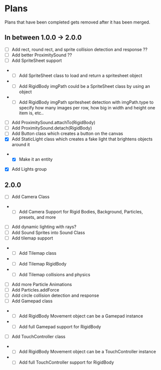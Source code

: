 # Plans

Plans that have been completed gets removed after it has been merged.

## In between 1.0.0 -> 2.0.0

- [ ] Add rect, round rect, and sprite collision detection and response ??
- [ ] Add better ProximitySound ??
- [ ] Add SpriteSheet support
- - [ ] Add SpriteSheet class to load and return a spritesheet object
- - [ ] Add RigidBody imgPath could be a SpriteSheet class by using an object
- - [ ] Add RigidBody imgPath spritesheet detection with imgPath.type to specify how many images per row, how big in width and height one item is, etc..
- [ ] Add ProximitySound.attachTo(RigidBody)
- [ ] Add ProximitySound.detach(RigidBody)
- [ ] Add Button class which creates a button on the canvas
- [x] Add StaticLight class which creates a fake light that brightens objects around it
- - [x] Make it an entity  
- [x] Add Lights group

## 2.0.0

- [ ] Add Camera Class
- - [ ] Add Camera Support for Rigid Bodies, Background, Particles, presets, and more
- [ ] Add dynamic lighting with rays?
- [ ] Add Sound Sprites into Sound Class
- [ ] Add tilemap support
- - [ ] Add Tilemap class
- - [ ] Add Tilemap RigidBody
- - [ ] Add Tilemap collisions and physics
- [ ] Add more Particle Animations
- [ ] Add Particles.addForce
- [ ] Add circle collision detection and response
- [ ] Add Gamepad class
- - [ ] Add RigidBody Movement object can be a Gamepad instance
- - [ ] Add full Gamepad support for RigidBody
- [ ] Add TouchController class
- - [ ] Add RigidBody Movement object can be a TouchController instance
- - [ ] Add full TouchController support for RigidBody
